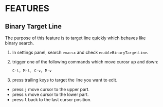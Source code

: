 # FEATURES

## Binary Target Line

The purpose of this feature is to target line quickly which behaves like binary search.

1. In settings panel, search `emacsx` and check `enableBinaryTargetLine`.

2. trigger one of the following commands which move curosr up and down:

    ```bash
    C-l, M-l, C-v, M-v
    ```

3. press trailing keys to target the line you want to edit.

- press `j` move cursor to the upper part.
- press `k` move cursor to the lower part.
- press `l` back to the last cursor position.
